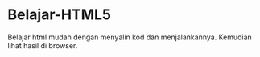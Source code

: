 # Belajar-HTML5
Belajar html mudah dengan menyalin kod dan menjalankannya. Kemudian lihat hasil di browser.
